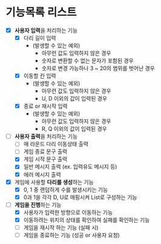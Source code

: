 # 기능목록 리스트

- [X] **사용자 입력**을 처리하는 기능
  - [X] 다리 길이 입력
    - (발생할 수 있는 예외)
      - 아무런 값도 입력하지 않은 경우
      - 숫자로 변환할 수 없는 문자가 포함된 경우
      - 숫자로 변경 가능하나 3 ~ 20의 범위를 벗어난 경우
  - [X] 이동할 칸 입력
    - (발생할 수 있는 예외)
      - 아무런 값도 입력하지 않은 경우
      - U, D 이외의 값이 입력된 경우
  - [X] 종료 or 재시작 입력
    - (발생할 수 있는 예외)
      - 아무런 값도 입력하지 않은 경우
      - R, Q 이외의 값이 입력된 경우

- [ ] **사용자 출력**을 처리하는 기능
  - [ ] 매 라운드 다리 이동상태 출력
  - [ ] 게임 종료 문구 출력
  - [X] 게임 시작 문구 출력
  - [X] 일반 메시지 출력 (ex. 입력유도 메시지 등)
  - [X] 에러 메시지 출력

- [X] 게임에 사용할 **다리를 생성**하는 기능
  - [X] 0, 1 중 랜덤하게 수를 발생시키는 기능
  - [X] 0과 1을 각각 D, U로 매핑시켜 List로 구성하는 기능

- [ ] **게임을 진행**하는 기능
  - [X] 사용자가 입력한 방향으로 이동하는 기능
  - [X] 이동하려는 위치의 상태를 확인하여 실패를 확인하는 기능
  - [ ] 게임을 재시작 하는 기능 (실패 시)
  - [ ] 게임을 종료하는 기능 (성공 or 사용자 요청)